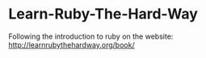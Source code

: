 # Learn-Ruby-The-Hard-Way
Following the introduction to ruby on the website: http://learnrubythehardway.org/book/
